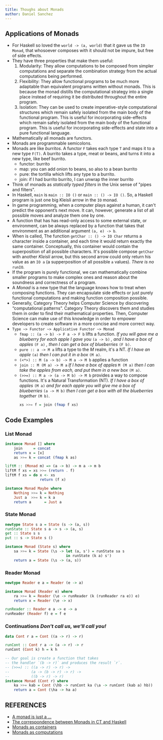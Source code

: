 ```yaml
---
title: Thoughs about Monads
author: Daniel Sanchez
---
```


## Applications of Monads
- For Haskell so loved the `world -> (a, world)` that it gave us the
    `IO Monad`, that whosoever composes with it should not be impure,
    but free of side effects.
- They have three properties that make them useful:
    1. Modularity: They allow computations to be composed from simpler
       computations and separate the combination strategy from the
       actual computations being performed.
    2. Flexibility: They allow functional programs to be much more
       adaptable than equivalent programs written without monads. This
       is because the monad distills the computational strategy into a
       single place instead of requiring it be distributed throughout
       the entire program.
    3. Isolation: They can be used to create imperative-style
       computational structures which remain safely isolated from the
       main body of the functional program. This is useful for
       incorporating side-effects which remain safely isolated from
       the main body of the functional program. This is useful for
       incorporating side-effects and state into a pure functional
       language.
- Mathematically all monads are functors.
- Monads are programmable semicolons.
- Monads are like *burritos*. A functor `F` takes each type `T` and
    maps it to a new type `F(T)`. A burrito takes a type, meat or
    beans, and turns it into a new type, like beef burrito.
    - functor: burrito
    - map: you can add onion to beans, so also to a bean burrito
    - pure: the tortilla which lifts any type to a burrito.
    - join: if I had burrito burrito, I can unwrap the inner burrito
- Think of monads as _statically typed filters_ in the Unix sense of
    "pipes and filters".
- In Haskell, `main` is `main :: IO ()` or `main :: () -> IO ()`. So, a
    Haskell program is just one big Kleisli arrow in the `IO` monad.
- In game programming, when a computer plays against a human, it can't
    predict the opponent’s next move. It can, however, generate a list
    of all possible moves and analyze them one by one.
- A function that has has read-only access to some external state, or 
    environment, can be always replaced by a function that takes that
    environment as an additional argument `(a, e) -> b`.
- When is called, The function `getChar :: () -> IO Char` returns a 
    character inside a container, and each time it would return exactly
    the same container. Conceptually, this container would contain the
    superposition of all possible characters. It's possible compose
    `getChar` with another *Kleisli* arrow, but this second arrow could
    only return his value as an `IO a` (a supperposition of all possible
    `a` values). *There is no* `runIO`.
- If the program is purely functional, we can mathematically combine
    smaller programs to make complex ones and reason about the
    soundness and correctness of a program.
- A _Monad_ is a new type that the language knows how to treat when
    composing functions. They can encapsulate side effects or just
    purely functional computations and making function composition
    possible.
- Generally, Category Theory helps Computer Science by discovering
    “computational patterns”. Category Theory discovers them and studies
    them in order to find their mathematical properties. Then, Computer
    Science can make use of this knowledge in order to empower
    developers to create software in a more concise and more correct
    way.
- `Type ~> Functor ~> Applicative Functor ~> Monad`
    - `fmap :: (a -> b) -> F a -> F b` lifts a function. _If you will
        gave me a blueberry for each apple I gave you_ `(a -> b)` _,
        and I have a box of apples_ `(F a)` _, then I can get a box of
        blueberries_ `(F b)`.
    - `pure :: a -> M a` lifts a type to the _M_ realm, it's a NT.
        _If I have an apple_ `(a)` _then I can put it in a box_
        `(M a)`.
    - `(<*>) :: M (a -> b) -> M a -> M b` applies a function
    - `join :: M (M a) -> M a` _If I have a box of apples_ `M (M a)`
        _then I can take the apples from each, and put them in a new
        box_ `(M a)`.
    - `(>>=) :: M a -> (a -> M b) -> M b` provides a way to compose
        functions. It's a Natural Transformation (NT). _If I have a 
        box of apples_ `(M a)` _and for each apple you will give me a
        box of blueberries_ `(a -> M b)` _then I can get a box with
        all the blueberries together_ `(M b)`.
        ```haskell
        xs >>= f = join (fmap f xs)
        ```

## Code Examples

### List Monad
```haskell
instance Monad [] where
    join     = concat
    return x = [x]
    as >>= k = concat (fmap k as)

liftM :: (Monad m) => (a -> b) -> m a -> m b
liftM f xs = xs >>= (return . f)
liftM f xs = do x <- xs
                return (f x)
```

```haskell
instance Monad Maybe where
    Nothing >>= k = Nothing
    Just a  >>= k = k a
    return a      = Just a
```

### State Monad
```haskell
newtype State s a = State (s -> (a, s))
runState :: State s a -> s -> (a, s)
get :: State s s
put :: s -> State s ()

instance Monad (State s) where
    sa >>= k = State (\s -> let (a, s') = runState sa s
                            in runState (k a) s')
    return a = State (\s -> (a, s))
```

### Reader Monad
```haskell
newtype Reader e a = Reader (e -> a)

instance Monad (Reader e) where
    ra >>= k = Reader (\e -> runReader (k (runReader ra e)) e)
    return x = Reader (\e -> x)

runReader :: Reader e a -> e -> a
runReader (Reader f) e = f e
```

### Continuations *Don't call us, we'll call you!*
```haskell
data Cont r a = Cont ((a -> r) -> r)

runCont :: Cont r a -> (a -> r) -> r
runCont (Cont k) h = k h

-- Our goal is create a function that takes
-- the handler `(b -> r)` and produces the result `r`.
-- (>>=) :: ((a -> r) -> r) ->
--          (a -> (b -> r) -> r) ->
--          ((b -> r) -> r)
instance Monad (Cont r) where
    ka >>= kab = Cont (\hb -> runCont ka (\a -> runCont (kab a) hb))
    return a = Cont (\ha -> ha a)
```

## REFERENCES

- [A monad is just a ...](https://stackoverflow.com/questions/3870088/a-monad-is-just-a-monoid-in-the-category-of-endofunctors-whats-the-problem)
- [The correspondence between Monads in CT and Haskell](https://dkalemis.wordpress.com/2013/11/23/the-correspondence-between-monads-in-category-theory-and-monads-in-haskell/)
- [Monads as containers](https://wiki.haskell.org/Monads_as_containers)
- [Monads as computations](https://wiki.haskell.org/Monads_as_computation)
